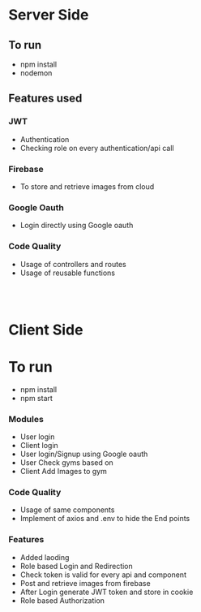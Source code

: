 # Server Side

## To run

- npm install
- nodemon

## Features used

### JWT

- Authentication
- Checking role on every authentication/api call

### Firebase

- To store and retrieve images from cloud

### Google Oauth

- Login directly using Google oauth

### Code Quality

- Usage of controllers and routes
- Usage of reusable functions

<br>
<br>

# Client Side

# To run

- npm install
- npm start

### Modules

- User login
- Client login
- User login/Signup using Google oauth
- User Check gyms based on
- Client Add Images to gym

### Code Quality

- Usage of same components
- Implement of axios and .env to hide the End points

### Features

- Added laoding
- Role based Login and Redirection
- Check token is valid for every api and component
- Post and retrieve images from firebase
- After Login generate JWT token and store in cookie
- Role based Authorization
